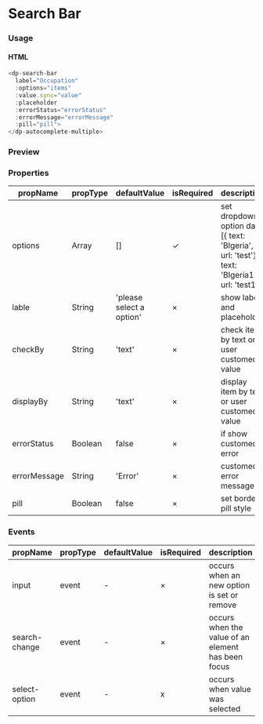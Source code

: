 # Search Bar

### Usage

#### HTML

```js
<dp-search-bar
  label="Occupation"
  :options="items"
  :value.sync="value"
  :placeholder
  :errorStatus="errorStatus"
  :errorMessage="errorMessage"
  :pill="pill">
</dp-autocomplete-multiple>
```

### Preview
<!-- STORY -->

### Properties


| propName     | propType | defaultValue             | isRequired | description                                                                                  |
| ------------ | -------- | ------------------------ | ---------- | -------------------------------------------------------------------------------------------- |
| options      | Array    | []                       | ✓          | set dropdown option data [{ text: 'Blgeria', url: 'test'}],{ text: 'Blgeria1', url: 'test1'} |
| lable        | String   | 'please select a option' | ×          | show label and placeholder                                                                   |
| checkBy      | String   | 'text'                   | ×          | check item by text or user customed value                                                    |
| displayBy    | String   | 'text'                   | ×          | display item by text or user customed value                                                  |
| errorStatus  | Boolean  | false                    | ×          | if show customed error                                                                       |
| errorMessage | String   | 'Error'                  | ×          | customed error message                                                                       |
| pill         | Boolean  | false                    | ×          | set border pill style                                                                        |

### Events
| propName      | propType | defaultValue | isRequired | description                                        |
| ------------- | -------- | ------------ | ---------- | -------------------------------------------------- |
| input         | event    | -            | ×          | occurs when an new option is set or remove         |
| search-change | event    | -            | ×          | occurs when the value of an element has been focus |
| select-option | event    | -            | x          | occurs when value was selected                     |
